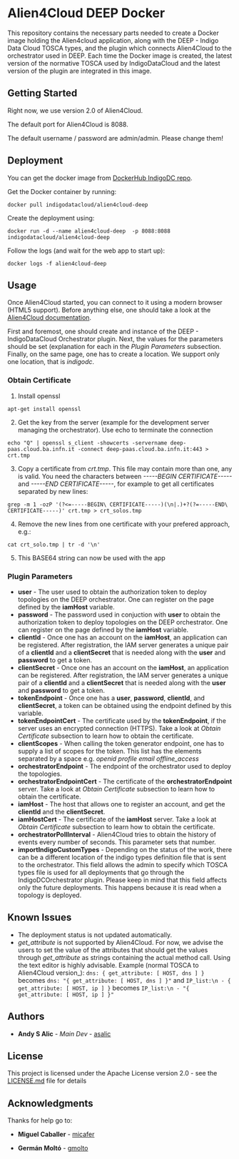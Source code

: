 # Alien4Cloud DEEP Docker

This repository contains the necessary parts needed to create a Docker image holding the Alien4cloud application, along with the DEEP - Indigo Data Cloud TOSCA types, and the plugin which connects Alien4Cloud to the orchestrator used in DEEP. Each time the Docker image is created, the latest version of the normative TOSCA used by IndigoDataCloud and the latest version of the plugin are integrated in this image.

## Getting Started

Right now, we use version 2.0 of Alien4Cloud.

The default port for Alien4Cloud is 8088.

The default username / password are admin/admin. Please change them!

## Deployment

You can get the docker image from [DockerHub IndigoDC repo](https://hub.docker.com/r/indigodatacloud/alien4cloud-deep/). 


Get the Docker container by running:

```
docker pull indigodatacloud/alien4cloud-deep 
```

Create the deployment using:

```
docker run -d --name alien4cloud-deep  -p 8088:8088 indigodatacloud/alien4cloud-deep
```


Follow the logs (and wait for the web app to start up):

```
docker logs -f alien4cloud-deep
```

## Usage

Once Alien4Cloud started, you can connect to it using a modern browser (HTML5 support).
Before anything else, one should take a look at the [Alien4Cloud documentation](https://alien4cloud.github.io/#/documentation/2.0.0/).

First and foremost, one should create and instance of the DEEP - IndigoDataCloud Orchestrator plugin. Next, the values for the parameters should be set (explanation for each in the *Plugin Parameters* subsection. Finally, on the same page, one has to create a location. We support only one location, that is *indigodc*.

### Obtain Certificate

1. Install openssl

```
apt-get install openssl
```

2. Get the key from the server (example for the development server managing the orchestrator).
Use echo to terminate the connection

```
echo "Q" | openssl s_client -showcerts -servername deep-paas.cloud.ba.infn.it -connect deep-paas.cloud.ba.infn.it:443 > crt.tmp
```

3. Copy a certificate from *crt.tmp*. 
This file may contain more than one, any is valid.
You need the characters between *-----BEGIN CERTIFICATE-----* and *-----END CERTIFICATE-----*, for example to get all certificates separated by new lines:

```
grep -m 1 -ozP '(?<=-----BEGIN\ CERTIFICATE-----)(\n|.)+?(?=-----END\ CERTIFICATE-----)' crt.tmp > crt_solos.tmp
```

4. Remove the new lines from one certificate with your prefered approach, e.g.:

```
cat crt_solo.tmp | tr -d '\n'
```

5. This BASE64 string can now be used with the app

### Plugin Parameters

* **user** - The user used to obtain the authorization token to deploy topologies on the DEEP orchestrator. One can register on the page defined by the **iamHost** variable.
* **password** - The password used in conjuction with **user** to obtain the authorization token to deploy topologies on the DEEP orchestrator. One can register on the page defined by the **iamHost** variable.
* **clientId** - Once one has an account on the **iamHost**, an application can be registered. After registration, the IAM server generates a unique pair of a **clientId** and a **clientSecret** that is needed along with the **user** and **password** to get a token.
* **clientSecret** - Once one has an account on the **iamHost**, an application can be registered. After registration, the IAM server generates a unique pair of a **clientId** and a **clientSecret** that is needed along with the **user** and **password** to get a token.
* **tokenEndpoint** - Once one has a **user**, **password**, **clientId**, and **clientSecret**, a token can be obtained using the endpoint defined by this variable.
* **tokenEndpointCert** - The certificate used by the **tokenEndpoint**, if the server uses an encrypted connection (HTTPS). Take a look at *Obtain Certificate* subsection to learn how to obtain the certificate.
* **clientScopes** - When calling the token generator endpoint, one has to supply a list of scopes for the token. This list has the elements separated by a space e.g. *openid profile email offline_access*
* **orchestratorEndpoint** - The endpoint of the orchestrator used to deploy the topologies.
* **orchestratorEndpointCert** - The certificate of the **orchestratorEndpoint** server. Take a look at *Obtain Certificate* subsection to learn how to obtain the certificate.
* **iamHost** - The host that allows one to register an account, and get the **clientId** and the **clientSecret**.
* **iamHostCert** - The certificate of the **iamHost** server. Take a look at *Obtain Certificate* subsection to learn how to obtain the certificate.
* **orchestratorPollInterval** - Alien4Cloud tries to obtain the history of events every number of seconds. This parameter sets that number.
* **importIndigoCustomTypes** - Depending on the status of the work, there can be a different location of the indigo types definition file that is sent to the orchestrator. This field allows the admin to specify which TOSCA types file is used for all deployments that go through the IndigoDCOrchestrator plugin. Please keep in mind that this field affects only the future deployments. This happens because it is read when a topology is deployed.

## Known Issues

* The deployment status is not updated automatically. 
* *get_attribute* is not supported by Alien4Cloud. For now, we advise the users to set the value of the attributes that should get the values through *get_attribute* as strings containing the actual method call. Using the text editor is highly advisable. Example (normal TOSCA to Alien4Cloud version_): ```dns: { get_attribute: [ HOST, dns ] }``` becomes ```dns: "{ get_attribute: [ HOST, dns ] }"``` and ```IP_list:\n - { get_attribute: [ HOST, ip ] }``` becomes ```IP_list:\n - "{ get_attribute: [ HOST, ip ] }"```

## Authors

* **Andy S Alic** - *Main Dev* - [asalic](https://github.com/asalic)

## License

This project is licensed under the Apache License version 2.0 - see the [LICENSE.md](LICENSE.md) file for details

## Acknowledgments

Thanks for help go to:

* **Miguel Caballer** - [micafer](https://github.com/micafer)

* **Germán Moltó** - [gmolto](https://github.com/gmolto)